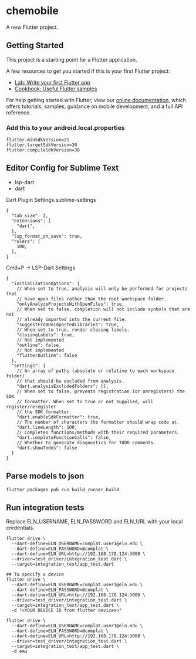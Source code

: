 # chemobile

A new Flutter project.

## Getting Started

This project is a starting point for a Flutter application.

A few resources to get you started if this is your first Flutter project:

- [Lab: Write your first Flutter app](https://flutter.dev/docs/get-started/codelab)
- [Cookbook: Useful Flutter samples](https://flutter.dev/docs/cookbook)

For help getting started with Flutter, view our
[online documentation](https://flutter.dev/docs), which offers tutorials,
samples, guidance on mobile development, and a full API reference.

### Add this to your android.local.properties

```
flutter.minSdkVersion=21
flutter.targetSdkVersion=30
flutter.compileSdkVersion=30
```

## Editor Config for Sublime Text

- lsp-dart
- dart

Dart Plugin Settings.sublime-settings
```
{
  "tab_size": 2,
  "extensions": [
    "dart",
  ],
  "lsp_format_on_save": true,
  "rulers": [
    100,
  ],
}
```

Cmd+P -> LSP-Dart Settings
```
{
  "initializationOptions": {
    // When set to true, analysis will only be performed for projects that
    // have open files rather than the root workspace folder.
    "onlyAnalyzeProjectsWithOpenFiles": true,
    // When set to false, completion will not include synbols that are not
    // already imported into the current file.
    "suggestFromUnimportedLibraries": true,
    // When set to true, render closing labels.
    "closingLabels": true,
    // Not implemented
    "outline": false,
    // Not implemented
    "flutterOutline": false
  },
  "settings": {
    // An array of paths (absolute or relative to each workspace folder)
    // that should be excluded from analysis.
    "dart.analysisExcludedFolders": [],
    // When set to false, prevents registration (or unregisters) the SDK
    // formatter. When set to true or not supplied, will register/reregister
    // the SDK formatter.
    "dart.enableSdkFormatter": true,
    // The number of characters the formatter should wrap code at.
    "dart.lineLength": 100,
    // Completes functions/methods with their required parameters.
    "dart.completeFunctionCalls": false,
    // Whether to generate diagnostics for TODO comments.
    "dart.showTodos": false
  }
}
```

## Parse models to json
```
flutter packages pub run build_runner build
```

## Run integration tests

Replace ELN_USERNAME, ELN_PASSWORD and ELN_URL with your local credentials.

```
flutter drive \
  --dart-define=ELN_USERNAME=complat.user1@eln.edu \
  --dart-define=ELN_PASSWORD=@complat \
  --dart-define=ELN_URL=http://192.168.178.124:3000 \
  --driver=test_driver/integration_test.dart \
  --target=integration_test/app_test.dart

## To specify a device
flutter drive \
  --dart-define=ELN_USERNAME=complat.user1@eln.edu \
  --dart-define=ELN_PASSWORD=@complat \
  --dart-define=ELN_URL=http://192.168.178.124:3000 \
  --driver=test_driver/integration_test.dart \
  --target=integration_test/app_test.dart \
  -d "<YOUR DEVICE ID from flutter devices>"

flutter drive \
  --dart-define=ELN_USERNAME=complat.user1@eln.edu \
  --dart-define=ELN_PASSWORD=@complat \
  --dart-define=ELN_URL=http://192.168.178.124:3000 \
  --driver=test_driver/integration_test.dart \
  --target=integration_test/app_test.dart \
  -d emu
```
